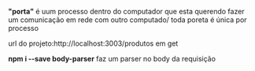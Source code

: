 **"porta"** é uum processo dentro  do computador que esta querendo fazer um comunicação em rede com outro computado/ toda poreta é única por processo

url do projeto:http://localhost:3003/produtos em get

**npm i --save body-parser** faz um parser no body da requisição
